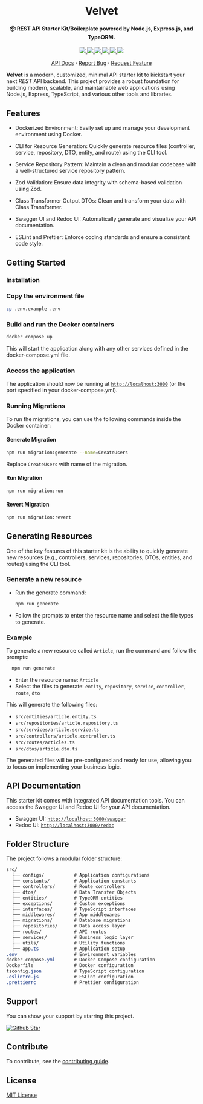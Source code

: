 <br/>

<p align="center">
  <h1 align="center">Velvet</h1>
  <h4 align="center">📦 REST API Starter Kit/Boilerplate powered by Node.js, Express.js, and TypeORM.</h4>

  <p align="center">
    <a href="https://github.com/arifszn/velvet/actions/workflows/test.yml">
      <img src="https://github.com/arifszn/velvet/actions/workflows/test.yml/badge.svg"/>
    </a>
    <a href="https://github.com/arifszn/velvet/issues">
      <img src="https://img.shields.io/github/issues/arifszn/velvet"/>
    </a>
    <a href="https://github.com/arifszn/velvet/stargazers">
      <img src="https://img.shields.io/github/stars/arifszn/velvet"/>
    </a>
    <a href="https://github.com/arifszn/velvet/blob/main/CONTRIBUTING.md">
      <img src="https://img.shields.io/badge/contributions-welcome-brightgreen.svg?style=flat"/>
    </a>
    <a href="https://github.com/arifszn/velvet/blob/main/LICENSE">
      <img src="https://img.shields.io/github/license/arifszn/velvet"/>
    </a>
    <a href="https://twitter.com/intent/tweet?url=https://github.com/arifszn/velvet&hashtags=node,opensource,express,typescript,api">
      <img src="https://img.shields.io/twitter/url?style=social&url=https%3A%2F%2Fgithub.com%2Farifszn%2Fvelvet"/>
    </a>
  </p>

  <p align="center">
    <a href="https://redocly.github.io/redoc/?url=https://raw.githubusercontent.com/arifszn/velvet/main/src/api-docs.json">API Docs</a>
    ·
    <a href="https://github.com/arifszn/velvet/issues">Report Bug</a>
    ·
    <a href="https://github.com/arifszn/velvet/discussions">Request Feature</a>
  </p>
</p>

**Velvet** is a modern, customized, minimal API starter kit to kickstart your next _REST_ API backend. This project provides a robust foundation for building modern, scalable, and maintainable web applications using Node.js, Express, TypeScript, and various other tools and libraries.

## Features

- Dockerized Environment: Easily set up and manage your development environment using Docker.

- CLI for Resource Generation: Quickly generate resource files (controller, service, repository, DTO, entity, and route) using the CLI tool.

- Service Repository Pattern: Maintain a clean and modular codebase with a well-structured service repository pattern.

- Zod Validation: Ensure data integrity with schema-based validation using Zod.

- Class Transformer Output DTOs: Clean and transform your data with Class Transformer.

- Swagger UI and Redoc UI: Automatically generate and visualize your API documentation.

- ESLint and Prettier: Enforce coding standards and ensure a consistent code style.

## Getting Started

### Installation

### Copy the environment file

```bash
cp .env.example .env
```

### Build and run the Docker containers

```bash
docker compose up
```

This will start the application along with any other services defined in the docker-compose.yml file.

### Access the application

The application should now be running at [`http://localhost:3000`](http://localhost:3000) (or the port specified in your docker-compose.yml).

### Running Migrations

To run the migrations, you can use the following commands inside the Docker container:

#### Generate Migration

```bash
npm run migration:generate --name=CreateUsers
```

Replace `CreateUsers` with name of the migration.

#### Run Migration

```bash
npm run migration:run
```

#### Revert Migration

```bash
npm run migration:revert
```

## Generating Resources

One of the key features of this starter kit is the ability to quickly generate new resources (e.g., controllers, services, repositories, DTOs, entities, and routes) using the CLI tool.

### Generate a new resource

- Run the generate command:

  ```bash
  npm run generate
  ```

- Follow the prompts to enter the resource name and select the file types to generate.

### Example

To generate a new resource called `Article`, run the command and follow the prompts:

```bash
  npm run generate
```

- Enter the resource name: `Article`
- Select the files to generate: `entity`, `repository`, `service`, `controller`, `route`, `dto`

This will generate the following files:

- `src/entities/article.entity.ts`
- `src/repositories/article.repository.ts`
- `src/services/article.service.ts`
- `src/controllers/article.controller.ts`
- `src/routes/articles.ts`
- `src/dtos/article.dto.ts`

The generated files will be pre-configured and ready for use, allowing you to focus on implementing your business logic.

## API Documentation

This starter kit comes with integrated API documentation tools. You can access the Swagger UI and Redoc UI for your API documentation.

- Swagger UI: [`http://localhost:3000/swagger`](http://localhost:3000/swagger)
- Redoc UI: [`http://localhost:3000/redoc`](http://localhost:3000/redoc)

## Folder Structure

The project follows a modular folder structure:

```css
src/
  ├── configs/           # Application configurations
  ├── constants/         # Application constants
  ├── controllers/       # Route controllers
  ├── dtos/              # Data Transfer Objects
  ├── entities/          # TypeORM entities
  ├── exceptions/        # Custom exceptions
  ├── interfaces/        # TypeScript interfaces
  ├── middlewares/       # App middlewares
  ├── migrations/        # Database migrations
  ├── repositories/      # Data access layer
  ├── routes/            # API routes
  ├── services/          # Business logic layer
  ├── utils/             # Utility functions
  ├── app.ts             # Application setup
.env                     # Environment variables
docker-compose.yml       # Docker Compose configuration
Dockerfile               # Docker configuration
tsconfig.json            # TypeScript configuration
.eslintrc.js             # ESLint configuration
.prettierrc              # Prettier configuration
```

## Support

<p>You can show your support by starring this project.</p>
<a href="https://github.com/arifszn/velvet/stargazers">
  <img src="https://img.shields.io/github/stars/arifszn/velvet?style=social" alt="Github Star">
</a>

## Contribute

To contribute, see the [contributing guide](https://github.com/arifszn/velvet/blob/main/CONTRIBUTING.md).

## License

[MIT License](https://github.com/arifszn/velvet/blob/main/LICENSE)

```

```
